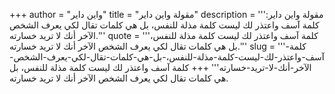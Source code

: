 +++
author = "واين داير"
title = "مقولة واين داير"
description = '''مقولة واين داير: كلمة آسف واعتذر لك ليست كلمة مذلة للنفس، بل هي كلمات تقال لكي يعرف الشخص الآخر أنك لا تريد خسارته.'''
quote = '''كلمة آسف واعتذر لك ليست كلمة مذلة للنفس، بل هي كلمات تقال لكي يعرف الشخص الآخر أنك لا تريد خسارته.'''
slug = '''كلمة-آسف-واعتذر-لك-ليست-كلمة-مذلة-للنفس،-بل-هي-كلمات-تقال-لكي-يعرف-الشخص-الآخر-أنك-لا-تريد-خسارته'''
+++
كلمة آسف واعتذر لك ليست كلمة مذلة للنفس، بل هي كلمات تقال لكي يعرف الشخص الآخر أنك لا تريد خسارته.
